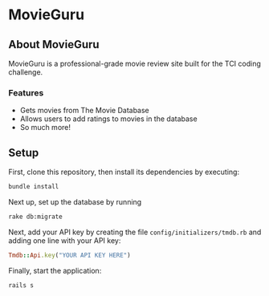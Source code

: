 # MovieGuru
## About MovieGuru
MovieGuru is a professional-grade movie review site built for the TCI coding challenge.

### Features
* Gets movies from The Movie Database
* Allows users to add ratings to movies in the database
* So much more!

## Setup
First, clone this repository, then install its dependencies by executing:
```bash
bundle install
```

Next up, set up the database by running
```bash
rake db:migrate
```

Next, add your API key by creating the file `config/initializers/tmdb.rb` and adding one line with your API key:
```ruby
Tmdb::Api.key("YOUR API KEY HERE")
```

Finally, start the application:
```bash
rails s
```